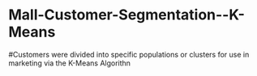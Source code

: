 # Mall-Customer-Segmentation--K-Means
#Customers were divided into specific populations or clusters for use in marketing via the K-Means Algorithn
